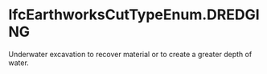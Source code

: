 IfcEarthworksCutTypeEnum.DREDGING
=================================
Underwater excavation to recover material or to create a greater depth of
water.  
  


